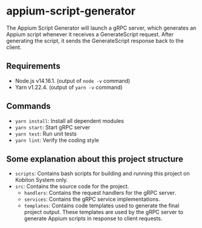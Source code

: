 # appium-script-generator

The Appium Script Generator will launch a gRPC server, which generates an Appium script whenever it receives a GenerateScript request. After generating the script, it sends the GenerateScript response back to the client.

## Requirements

- Node.js v14.16.1. (output of `node -v` command)
- Yarn v1.22.4. (output of `yarn -v` command)

## Commands

- `yarn install`: Install all dependent modules
- `yarn start`: Start gRPC server
- `yarn test`: Run unit tests
- `yarn lint`: Verify the coding style

## Some explanation about this project structure

* `scripts`: Contains bash scripts for building and running this project on Kobiton System only.
* `src`: Contains the source code for the project.
  * `handlers`: Contains the request handlers for the gRPC server.
  * `services`: Contains the gRPC service implementations.
  * `templates`: Contains code templates used to generate the final project output. These templates are used by the gRPC server to generate Appium scripts in response to client requests.
